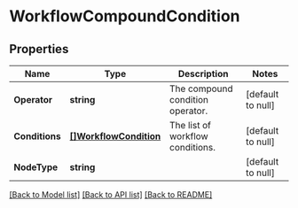 # WorkflowCompoundCondition

## Properties
Name | Type | Description | Notes
------------ | ------------- | ------------- | -------------
**Operator** | **string** | The compound condition operator. | [default to null]
**Conditions** | [**[]WorkflowCondition**](WorkflowCondition.md) | The list of workflow conditions. | [default to null]
**NodeType** | **string** |  | [default to null]

[[Back to Model list]](../README.md#documentation-for-models) [[Back to API list]](../README.md#documentation-for-api-endpoints) [[Back to README]](../README.md)

